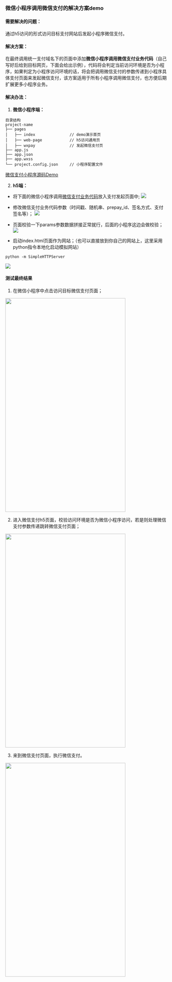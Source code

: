 ### 微信小程序调用微信支付的解决方案demo
#### 需要解决的问题：
通过h5访问的形式访问目标支付网站后发起小程序微信支付。
#### 解决方案：
在最终调用统一支付域名下的页面中添加**微信小程序调用微信支付业务代码**（自己写好后给到目标网页，下面会给出示例），代码将会判定当前访问环境是否为小程序，如果判定为小程序访问环境的话，将会把调用微信支付的参数传递到小程序具体支付页面来发起微信支付，该方案适用于所有小程序调用微信支付，也方便后期扩展更多小程序业务。
#### 解决办法：
1. **微信小程序端：**    
```
目录结构
project-name
├── pages
│   ├── index               // demo演示首页
│   ├── web-page            // h5访问通用页
│   ├── wxpay               // 发起微信支付页
├── app.js                  
├── app.json
├── app.wxss   
└── project.config.json     // 小程序配置文件 
```   
[微信支付小程序源码Demo](https://github.com/weipoo/wechat-miniprogram-pay/tree/master/miniprogram-demo)

2. **h5端：**

* 将下面的微信小程序调用[微信支付业务代码](https://github.com/weipoo/wechat-miniprogram-pay/blob/master/pay-h5-demo/index.html)放入支付发起页面中;
![](https://github.com/weipoo/wechat-miniprogram-pay/blob/master/images/code-01.jpg)

* 修改微信支付业务代码参数（时间戳、随机串、prepay_id、签名方式、支付签名等）；
![](https://github.com/weipoo/wechat-miniprogram-pay/blob/master/images/code-02.jpg)

* 页面校验一下params参数数据拼接正常就行，后面的小程序这边会做校验；
![](https://github.com/weipoo/wechat-miniprogram-pay/blob/master/images/code-03.jpg)

* 启动index.html页面作为网站；（也可以直接放到你自己的网站上，这里采用python指令本地化启动模拟网站）
```
python -m SimpleHTTPServer
```
![](https://github.com/weipoo/wechat-miniprogram-pay/blob/master/images/code-04.png)


#### 测试最终结果
1. 在微信小程序中点击访问目标微信支付页面；
<img src="https://github.com/weipoo/wechat-miniprogram-pay/blob/master/images/demo-01.jpg" width="375" height="667" />

2. 进入微信支付h5页面，校验访问环境是否为微信小程序访问，若是则处理微信支付参数传递跳转微信支付页面；
<img src="https://github.com/weipoo/wechat-miniprogram-pay/blob/master/images/demo-02.jpg" width="375" height="667" />

3. 来到微信支付页面，执行微信支付。
<img src="https://github.com/weipoo/wechat-miniprogram-pay/blob/master/images/demo-03.jpg" width="375" height="667" />





